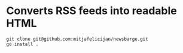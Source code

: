 # Converts RSS feeds into readable HTML

```iconsole
git clone git@github.com:mitjafelicijan/newsbarge.git
go install .
```
